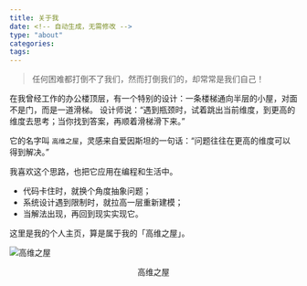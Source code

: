 ```yaml
---
title: 关于我
date: <!-- 自动生成，无需修改 -->
type: "about"
categories:
tags:
---
```


> 任何困难都打倒不了我们，然而打倒我们的，却常常是我们自己！

在我曾经工作的办公楼顶层，有一个特别的设计：一条楼梯通向半层的小屋，对面不是门，而是一道滑梯。
设计师说：“遇到瓶颈时，试着跳出当前维度，到更高的维度去思考；当你找到答案，再顺着滑梯滑下来。”

它的名字叫 `高维之屋`，灵感来自爱因斯坦的一句话：“问题往往在更高的维度可以得到解决。”

我喜欢这个思路，也把它应用在编程和生活中。
- 代码卡住时，就换个角度抽象问题；
- 系统设计遇到限制时，就拉高一层重新建模；
- 当解法出现，再回到现实实现它。

这里是我的个人主页，算是属于我的「高维之屋」。

![高维之屋](/images/高维之屋.jpg)
<center>高维之屋</center>